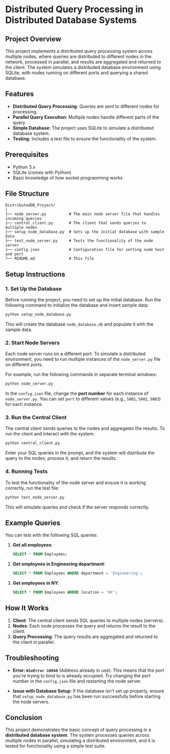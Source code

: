 
# Distributed Query Processing in Distributed Database Systems

## Project Overview

This project implements a distributed query processing system across multiple nodes, where queries are distributed to different nodes in the network, processed in parallel, and results are aggregated and returned to the client. The system simulates a distributed database environment using SQLite, with nodes running on different ports and querying a shared database.

## Features

- **Distributed Query Processing**: Queries are sent to different nodes for processing.
- **Parallel Query Execution**: Multiple nodes handle different parts of the query.
- **Simple Database**: The project uses SQLite to simulate a distributed database system.
- **Testing**: Includes a test file to ensure the functionality of the system.

## Prerequisites

- Python 3.x
- SQLite (comes with Python)
- Basic knowledge of how socket programming works

## File Structure

```
DistributedDB_Project/
│
├── node_server.py          # The main node server file that handles incoming queries
├── central_client.py       # The client that sends queries to multiple nodes
├── setup_node_database.py  # Sets up the initial database with sample data
├── test_node_server.py     # Tests the functionality of the node server
├── config.json             # Configuration file for setting node host and port
└── README.md               # This file
```

## Setup Instructions

### 1. Set Up the Database

Before running the project, you need to set up the initial database. Run the following command to initialize the database and insert sample data:

```bash
python setup_node_database.py
```

This will create the database `node_database.db` and populate it with the sample data.

### 2. Start Node Servers

Each node server runs on a different port. To simulate a distributed environment, you need to run multiple instances of the `node_server.py` file on different ports.

For example, run the following commands in separate terminal windows:

```bash
python node_server.py
```

In the `config.json` file, change the **port number** for each instance of `node_server.py`. You can set `port` to different values (e.g., `5001`, `5002`, `5003`) for each instance.

### 3. Run the Central Client

The central client sends queries to the nodes and aggregates the results. To run the client and interact with the system:

```bash
python central_client.py
```

Enter your SQL queries in the prompt, and the system will distribute the query to the nodes, process it, and return the results.

### 4. Running Tests

To test the functionality of the node server and ensure it is working correctly, run the test file:

```bash
python test_node_server.py
```

This will simulate queries and check if the server responds correctly.

## Example Queries

You can test with the following SQL queries:

1. **Get all employees**:
   ```sql
   SELECT * FROM Employees;
   ```

2. **Get employees in Engineering department**:
   ```sql
   SELECT * FROM Employees WHERE department = 'Engineering';
   ```

3. **Get employees in NY**:
   ```sql
   SELECT * FROM Employees WHERE location = 'NY';
   ```

## How It Works

1. **Client**: The central client sends SQL queries to multiple nodes (servers).
2. **Nodes**: Each node processes the query and returns the result to the client.
3. **Query Processing**: The query results are aggregated and returned to the client in parallel.

## Troubleshooting

- **Error: `WinError 10048`** (Address already in use): This means that the port you're trying to bind to is already occupied. Try changing the port number in the `config.json` file and restarting the node server.
  
- **Issue with Database Setup**: If the database isn't set up properly, ensure that `setup_node_database.py` has been run successfully before starting the node servers.

## Conclusion

This project demonstrates the basic concept of query processing in a **distributed database system**. The system processes queries across multiple nodes in parallel, simulating a distributed environment, and it is tested for functionality using a simple test suite.

